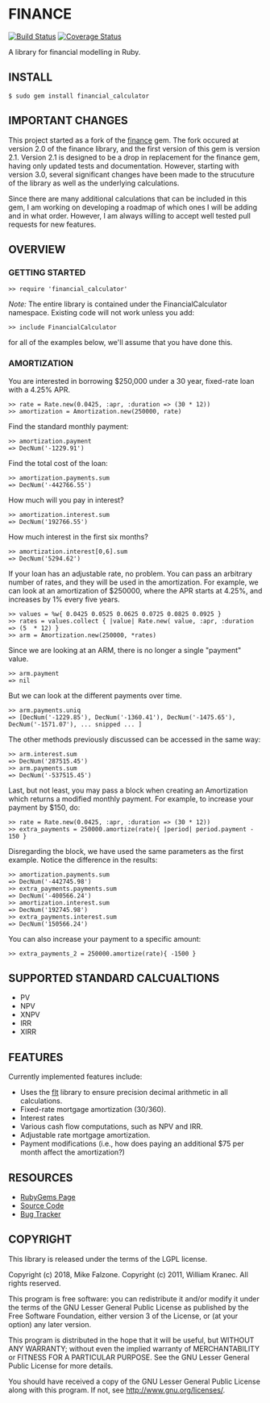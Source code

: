 # FINANCE
[![Build Status](https://travis-ci.org/mfalzone/financial_calculator.svg?branch=master)](https://travis-ci.org/mfalzone/financial_calculator)
[![Coverage Status](https://coveralls.io/repos/github/mfalzone/financial_calculator/badge.svg?branch=master)](https://coveralls.io/github/mfalzone/financial_calculator?branch=master)

A library for financial modelling in Ruby.

## INSTALL

    $ sudo gem install financial_calculator

## IMPORTANT CHANGES

This project started as a fork of the [finance](https://github.com/marksweston/finance) gem. The fork occured at version 2.0 of the finance library, and the first version of this gem is version 2.1. Version 2.1 is designed to be a drop in replacement for the finance gem, having only updated tests and documentation. However, starting with version 3.0, several significant changes have been made to the strucuture of the library as well as the underlying calculations.

Since there are many additional calculations that can be included in this gem, I am
working on developing a roadmap of which ones I will be adding and in what order. However,
I am always willing to accept well tested pull requests for new features.

## OVERVIEW

### GETTING STARTED

    >> require 'financial_calculator'

*Note:* The entire library is contained under the
FinancialCalculator namespace.  Existing code will not work unless you add:

    >> include FinancialCalculator

for all of the examples below, we'll assume that you have done this.

### AMORTIZATION

You are interested in borrowing $250,000 under a 30 year, fixed-rate
loan with a 4.25% APR.

    >> rate = Rate.new(0.0425, :apr, :duration => (30 * 12))
    >> amortization = Amortization.new(250000, rate)

Find the standard monthly payment:

    >> amortization.payment
    => DecNum('-1229.91')

Find the total cost of the loan:

    >> amortization.payments.sum
    => DecNum('-442766.55')

How much will you pay in interest?

    >> amortization.interest.sum
    => DecNum('192766.55')

How much interest in the first six months?

    >> amortization.interest[0,6].sum
    => DecNum('5294.62')

If your loan has an adjustable rate, no problem.  You can pass an
arbitrary number of rates, and they will be used in the amortization.
For example, we can look at an amortization of $250000, where the APR
starts at 4.25%, and increases by 1% every five years.

    >> values = %w{ 0.0425 0.0525 0.0625 0.0725 0.0825 0.0925 }
    >> rates = values.collect { |value| Rate.new( value, :apr, :duration => (5  * 12) }
    >> arm = Amortization.new(250000, *rates)

Since we are looking at an ARM, there is no longer a single "payment" value.

    >> arm.payment
    => nil

But we can look at the different payments over time.

    >> arm.payments.uniq
    => [DecNum('-1229.85'), DecNum('-1360.41'), DecNum('-1475.65'), DecNum('-1571.07'), ... snipped ... ]

The other methods previously discussed can be accessed in the same way:

    >> arm.interest.sum
    => DecNum('287515.45')
    >> arm.payments.sum
    => DecNum('-537515.45')

Last, but not least, you may pass a block when creating an Amortization
which returns a modified monthly payment.  For example, to increase your
payment by $150, do:

    >> rate = Rate.new(0.0425, :apr, :duration => (30 * 12))
    >> extra_payments = 250000.amortize(rate){ |period| period.payment - 150 }

Disregarding the block, we have used the same parameters as the first
example.  Notice the difference in the results:

    >> amortization.payments.sum
    => DecNum('-442745.98')
    >> extra_payments.payments.sum
    => DecNum('-400566.24')
    >> amortization.interest.sum
    => DecNum('192745.98')
    >> extra_payments.interest.sum
    => DecNum('150566.24')

You can also increase your payment to a specific amount:

    >> extra_payments_2 = 250000.amortize(rate){ -1500 }

## SUPPORTED STANDARD CALCUALTIONS
- PV
- NPV
- XNPV
- IRR
- XIRR

## FEATURES

Currently implemented features include:

* Uses the [flt](http://flt.rubyforge.org/) library to ensure precision decimal arithmetic in all calculations.
* Fixed-rate mortgage amortization (30/360).
* Interest rates
* Various cash flow computations, such as NPV and IRR.
* Adjustable rate mortgage amortization.
* Payment modifications (i.e., how does paying an additional $75 per month affect the amortization?)

## RESOURCES

* [RubyGems Page](https://rubygems.org/gems/financial_calculator)
* [Source Code](http://github.com/mfalzone/financial_calculator)
* [Bug Tracker](https://github.com/mfalzone/financial_calculator/issues)

## COPYRIGHT

This library is released under the terms of the LGPL license.

Copyright (c) 2018, Mike Falzone.
Copyright (c) 2011, William Kranec.
All rights reserved.

This program is free software: you can redistribute it and/or modify it
under the terms of the GNU Lesser General Public License as published by the
Free Software Foundation, either version 3 of the License, or (at your
option) any later version.

This program is distributed in the hope that it will be useful,
but WITHOUT ANY WARRANTY; without even the implied warranty of
MERCHANTABILITY or FITNESS FOR A PARTICULAR PURPOSE.  See the GNU
Lesser General Public License for more details.

You should have received a copy of the GNU Lesser General Public License along
with this program.  If not, see <http://www.gnu.org/licenses/>.
